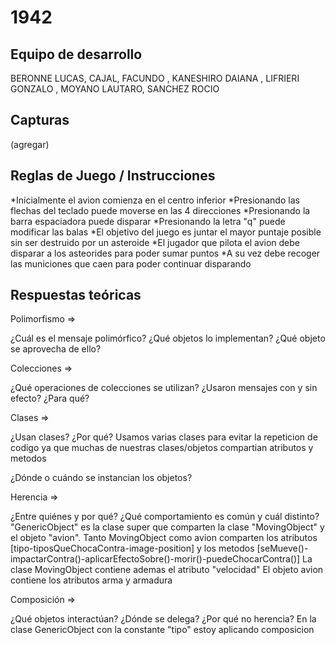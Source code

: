 # 1942

## Equipo de desarrollo

BERONNE LUCAS,
CAJAL, FACUNDO ,
KANESHIRO DAIANA ,
LIFRIERI GONZALO ,
MOYANO LAUTARO,
SANCHEZ ROCIO


## Capturas

(agregar)

## Reglas de Juego / Instrucciones

*Inicialmente el avion comienza en el centro inferior
*Presionando las flechas del teclado puede moverse en las 4 direcciones
*Presionando la barra espaciadora puede disparar
*Presionando la letra "q" puede modificar las balas
*El objetivo del juego es juntar el mayor puntaje posible sin ser destruido por un asteroide
*El jugador que pilota el avion debe disparar a los asteorides para poder sumar puntos
*A su vez debe recoger las municiones que caen para poder continuar disparando

## Respuestas teóricas

Polimorfismo =>


	
 ¿Cuál es el mensaje polimórfico? ¿Qué objetos lo implementan? ¿Qué objeto se aprovecha de ello?


Colecciones =>

¿Qué operaciones de colecciones se utilizan? ¿Usaron mensajes con y sin efecto? ¿Para qué?


Clases =>

¿Usan clases? ¿Por qué?
Usamos varias clases para evitar la repeticion de codigo ya que muchas de nuestras clases/objetos compartian atributos y metodos

 ¿Dónde o cuándo se instancian los objetos?
 
Herencia =>

 ¿Entre quiénes y por qué? ¿Qué comportamiento es común y cuál distinto?
 "GenericObject" es la clase super que comparten la clase "MovingObject" y el objeto "avion". 
 Tanto MovingObject como avion comparten los atributos [tipo-tiposQueChocaContra-image-position] y los metodos [seMueve()-impactarContra()-aplicarEfectoSobre()-morir()-puedeChocarContra()]
 La clase MovingObject contiene ademas el atributo "velocidad" 
 El objeto avion contiene los atributos arma y armadura


Composición =>

¿Qué objetos interactúan? ¿Dónde se delega? ¿Por qué no herencia?
En la clase GenericObject con la constante "tipo" estoy aplicando composicion

